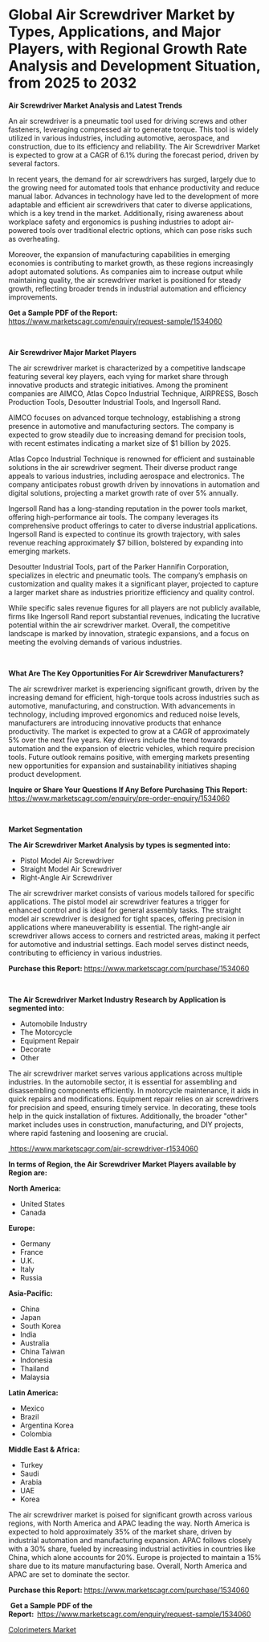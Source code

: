 <p><h1>Global Air Screwdriver Market by Types, Applications, and Major Players, with Regional Growth Rate Analysis and Development Situation, from 2025 to 2032</h1></p><p><strong>Air Screwdriver Market Analysis and Latest Trends</strong></p>
<p><p>An air screwdriver is a pneumatic tool used for driving screws and other fasteners, leveraging compressed air to generate torque. This tool is widely utilized in various industries, including automotive, aerospace, and construction, due to its efficiency and reliability. The Air Screwdriver Market is expected to grow at a CAGR of 6.1% during the forecast period, driven by several factors.</p><p>In recent years, the demand for air screwdrivers has surged, largely due to the growing need for automated tools that enhance productivity and reduce manual labor. Advances in technology have led to the development of more adaptable and efficient air screwdrivers that cater to diverse applications, which is a key trend in the market. Additionally, rising awareness about workplace safety and ergonomics is pushing industries to adopt air-powered tools over traditional electric options, which can pose risks such as overheating.</p><p>Moreover, the expansion of manufacturing capabilities in emerging economies is contributing to market growth, as these regions increasingly adopt automated solutions. As companies aim to increase output while maintaining quality, the air screwdriver market is positioned for steady growth, reflecting broader trends in industrial automation and efficiency improvements.</p></p>
<p><strong>Get a Sample PDF of the Report:&nbsp;</strong> <a href="https://www.marketscagr.com/enquiry/request-sample/1534060?utm_campaign=2782&utm_medium=2&utm_source=Github&utm_content=ia&utm_term=08042025&utm_id=air-screwdriver">https://www.marketscagr.com/enquiry/request-sample/1534060</a></p>
<p>&nbsp;</p>
<p><strong>Air Screwdriver Major Market Players</strong></p>
<p><p>The air screwdriver market is characterized by a competitive landscape featuring several key players, each vying for market share through innovative products and strategic initiatives. Among the prominent companies are AIMCO, Atlas Copco Industrial Technique, AIRPRESS, Bosch Production Tools, Desoutter Industrial Tools, and Ingersoll Rand.</p><p>AIMCO focuses on advanced torque technology, establishing a strong presence in automotive and manufacturing sectors. The company is expected to grow steadily due to increasing demand for precision tools, with recent estimates indicating a market size of $1 billion by 2025.</p><p>Atlas Copco Industrial Technique is renowned for efficient and sustainable solutions in the air screwdriver segment. Their diverse product range appeals to various industries, including aerospace and electronics. The company anticipates robust growth driven by innovations in automation and digital solutions, projecting a market growth rate of over 5% annually.</p><p>Ingersoll Rand has a long-standing reputation in the power tools market, offering high-performance air tools. The company leverages its comprehensive product offerings to cater to diverse industrial applications. Ingersoll Rand is expected to continue its growth trajectory, with sales revenue reaching approximately $7 billion, bolstered by expanding into emerging markets.</p><p>Desoutter Industrial Tools, part of the Parker Hannifin Corporation, specializes in electric and pneumatic tools. The company’s emphasis on customization and quality makes it a significant player, projected to capture a larger market share as industries prioritize efficiency and quality control.</p><p>While specific sales revenue figures for all players are not publicly available, firms like Ingersoll Rand report substantial revenues, indicating the lucrative potential within the air screwdriver market. Overall, the competitive landscape is marked by innovation, strategic expansions, and a focus on meeting the evolving demands of various industries.</p></p>
<p>&nbsp;</p>
<p><strong>What Are The Key Opportunities For Air Screwdriver Manufacturers?</strong></p>
<p><p>The air screwdriver market is experiencing significant growth, driven by the increasing demand for efficient, high-torque tools across industries such as automotive, manufacturing, and construction. With advancements in technology, including improved ergonomics and reduced noise levels, manufacturers are introducing innovative products that enhance productivity. The market is expected to grow at a CAGR of approximately 5% over the next five years. Key drivers include the trend towards automation and the expansion of electric vehicles, which require precision tools. Future outlook remains positive, with emerging markets presenting new opportunities for expansion and sustainability initiatives shaping product development.</p></p>
<p><strong>Inquire or Share Your Questions If Any Before Purchasing This Report:</strong> <a href="https://www.marketscagr.com/enquiry/pre-order-enquiry/1534060?utm_campaign=2782&utm_medium=2&utm_source=Github&utm_content=ia&utm_term=08042025&utm_id=air-screwdriver">https://www.marketscagr.com/enquiry/pre-order-enquiry/1534060</a></p>
<p>&nbsp;</p>
<p><strong>Market Segmentation</strong></p>
<p><strong>The Air Screwdriver Market Analysis by types is segmented into:</strong></p>
<p><ul><li>Pistol Model Air Screwdriver</li><li>Straight Model Air Screwdriver</li><li>Right-Angle Air Screwdriver</li></ul></p>
<p><p>The air screwdriver market consists of various models tailored for specific applications. The pistol model air screwdriver features a trigger for enhanced control and is ideal for general assembly tasks. The straight model air screwdriver is designed for tight spaces, offering precision in applications where maneuverability is essential. The right-angle air screwdriver allows access to corners and restricted areas, making it perfect for automotive and industrial settings. Each model serves distinct needs, contributing to efficiency in various industries.</p></p>
<p><strong>Purchase this Report:&nbsp;</strong><a href="https://www.marketscagr.com/purchase/1534060?utm_campaign=2782&utm_medium=2&utm_source=Github&utm_content=ia&utm_term=08042025&utm_id=air-screwdriver">https://www.marketscagr.com/purchase/1534060</a></p>
<p>&nbsp;</p>
<p><strong>The Air Screwdriver Market Industry Research by Application is segmented into:</strong></p>
<p><ul><li>Automobile Industry</li><li>The Motorcycle</li><li>Equipment Repair</li><li>Decorate</li><li>Other</li></ul></p>
<p><p>The air screwdriver market serves various applications across multiple industries. In the automobile sector, it is essential for assembling and disassembling components efficiently. In motorcycle maintenance, it aids in quick repairs and modifications. Equipment repair relies on air screwdrivers for precision and speed, ensuring timely service. In decorating, these tools help in the quick installation of fixtures. Additionally, the broader "other" market includes uses in construction, manufacturing, and DIY projects, where rapid fastening and loosening are crucial.</p></p>
<p><a href="https://www.marketscagr.com/air-screwdriver-r1534060?utm_campaign=2782&utm_medium=2&utm_source=Github&utm_content=ia&utm_term=08042025&utm_id=air-screwdriver">&nbsp;https://www.marketscagr.com/air-screwdriver-r1534060</a></p>
<p><strong>In terms of Region, the Air Screwdriver Market Players available by Region are:</strong></p>
<p>
    <p> <strong> North America: </strong>
        <ul>
            <li>United States</li>
            <li>Canada</li>
        </ul>
        </p> 
    <p> <strong> Europe: </strong>
        <ul>
            <li>Germany</li>
            <li>France</li>
            <li>U.K.</li>
            <li>Italy</li>
            <li>Russia</li>
        </ul>
        </p> 
    <p> <strong> Asia-Pacific: </strong>
        <ul>
            <li>China</li>
            <li>Japan</li>
            <li>South Korea</li>
            <li>India</li>
            <li>Australia</li>
            <li>China Taiwan</li>
            <li>Indonesia</li>
            <li>Thailand</li>
            <li>Malaysia</li>
        </ul>
        </p> 
    <p> <strong> Latin America: </strong>
        <ul>
            <li>Mexico</li>
            <li>Brazil</li>
            <li>Argentina Korea</li>
            <li>Colombia</li>
        </ul>
        </p> 
    <p> <strong> Middle East & Africa: </strong>
        <ul>
            <li>Turkey</li>
            <li>Saudi</li>
            <li>Arabia</li>
            <li>UAE</li>
            <li>Korea</li>
        </ul>
    </p>
    </p>
<p><p>The air screwdriver market is poised for significant growth across various regions, with North America and APAC leading the way. North America is expected to hold approximately 35% of the market share, driven by industrial automation and manufacturing expansion. APAC follows closely with a 30% share, fueled by increasing industrial activities in countries like China, which alone accounts for 20%. Europe is projected to maintain a 15% share due to its mature manufacturing base. Overall, North America and APAC are set to dominate the sector.</p></p>
<p><strong>Purchase this Report: </strong><a href="https://www.marketscagr.com/purchase/1534060?utm_campaign=2782&utm_medium=2&utm_source=Github&utm_content=ia&utm_term=08042025&utm_id=air-screwdriver">https://www.marketscagr.com/purchase/1534060</a></p>
<p>&nbsp;<strong>Get a Sample PDF of the Report:&nbsp;&nbsp;</strong><a href="https://www.marketscagr.com/enquiry/request-sample/1534060?utm_campaign=2782&utm_medium=2&utm_source=Github&utm_content=ia&utm_term=08042025&utm_id=air-screwdriver">https://www.marketscagr.com/enquiry/request-sample/1534060</a></p>
<p><strong></strong></p>
<p><p><a href="https://github.com/erkidrhoy/Market-Research-Report-List-1/blob/main/colorimeters-market.md?utm_campaign=2782&utm_medium=2&utm_source=Github&utm_content=ia&utm_term=08042025&utm_id=air-screwdriver">Colorimeters Market</a></p></p>